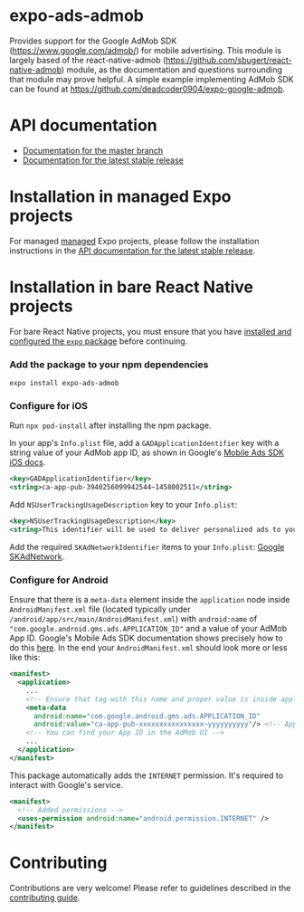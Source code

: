 # expo-ads-admob

Provides support for the Google AdMob SDK (https://www.google.com/admob/) for mobile advertising. This module is largely based of the react-native-admob (https://github.com/sbugert/react-native-admob) module, as the documentation and questions surrounding that module may prove helpful. A simple example implementing AdMob SDK can be found at https://github.com/deadcoder0904/expo-google-admob.

# API documentation

- [Documentation for the master branch](https://github.com/expo/expo/blob/master/docs/pages/versions/unversioned/sdk/admob.md)
- [Documentation for the latest stable release](https://docs.expo.io/versions/latest/sdk/admob/)

# Installation in managed Expo projects

For managed [managed](https://docs.expo.io/versions/latest/introduction/managed-vs-bare/) Expo projects, please follow the installation instructions in the [API documentation for the latest stable release](https://docs.expo.io/versions/latest/sdk/admob/).

# Installation in bare React Native projects

For bare React Native projects, you must ensure that you have [installed and configured the `expo` package](https://docs.expo.dev/bare/installing-expo-modules/) before continuing.

### Add the package to your npm dependencies

```
expo install expo-ads-admob
```

### Configure for iOS

Run `npx pod-install` after installing the npm package.

In your app's `Info.plist` file, add a `GADApplicationIdentifier` key with a string value of your AdMob app ID, as shown in Google's [Mobile Ads SDK iOS docs](https://developers.google.com/admob/ios/quick-start#update_your_infoplist).

```xml
<key>GADApplicationIdentifier</key>
<string>ca-app-pub-3940256099942544~1458002511</string>
```

Add `NSUserTrackingUsageDescription` key to your `Info.plist`:

```xml
<key>NSUserTrackingUsageDescription</key>
<string>This identifier will be used to deliver personalized ads to you.</string>
```

Add the required `SKAdNetworkIdentifier` items to your `Info.plist`: [Google SKAdNetwork](https://developers.google.com/admob/ios/ios14#skadnetwork).

### Configure for Android

Ensure that there is a `meta-data` element inside the `application` node inside `AndroidManifest.xml` file (located typically under `/android/app/src/main/AndroidManifest.xml`) with `android:name` of `"com.google.android.gms.ads.APPLICATION_ID"` and a value of your AdMob App ID. Google's Mobile Ads SDK documentation shows precisely how to do this [here](https://developers.google.com/admob/android/quick-start#update_your_androidmanifestxml). In the end your `AndroidManifest.xml` should look more or less like this:

```xml
<manifest>
  <application>
    ...
    <!-- Ensure that tag with this name and proper value is inside application -->
    <meta-data
      android:name="com.google.android.gms.ads.APPLICATION_ID"
      android:value="ca-app-pub-xxxxxxxxxxxxxxxx~yyyyyyyyyy"/> <!-- App ID -->
    <!-- You can find your App ID in the AdMob UI -->
    ...
  </application>
</manifest>
```

This package automatically adds the `INTERNET` permission. It's required to interact with Google's service.

```xml
<manifest>
  <!-- Added permissions -->
  <uses-permission android:name="android.permission.INTERNET" />
</manifest>
```

# Contributing

Contributions are very welcome! Please refer to guidelines described in the [contributing guide](https://github.com/expo/expo#contributing).
